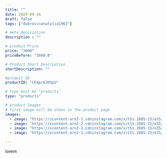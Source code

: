 ```yaml
---
title: ""
date: 2020-09-26
draft: false
tags: ["dubrovinanatalia1963"]

# meta description
description : ""

# product Price
price: "3000"
priceBefore: "3600.0"

# Product Short Description
shortDescription: ""

#product ID
productID: "CFmpc6JH3pU"

# type must be "products"
type: "products"

# product Images
# first image will be shown in the product page
images:
  - image: "https://scontent-arn2-1.cdninstagram.com/v/t51.2885-15/e35/120200193_127649012401975_4548327314002413570_n.jpg?se=7&tp=1&_nc_ht=scontent-arn2-1.cdninstagram.com&_nc_cat=107&_nc_ohc=4hE-Ku06PtwAX8zRBHW&oh=bfbdf0863412e523f0c6034c233fb6c9&oe=6069C4CB&ig_cache_key=MjQwNjc5MzM1NDM0NjgyNTgwNQ%3D%3D.2"
  - image: "https://scontent-arn2-2.cdninstagram.com/v/t51.2885-15/e35/120142560_325028478596892_1989206693825962866_n.jpg?se=7&tp=1&_nc_ht=scontent-arn2-2.cdninstagram.com&_nc_cat=100&_nc_ohc=qW2P1e3FEhYAX99Ukmx&oh=9f64ec2d9c05434a8b22cf39fd43de63&oe=606B0706&ig_cache_key=MjQwNjc5MzM1NDM1NTE4NjM4NA%3D%3D.2"
  - image: "https://scontent-arn2-2.cdninstagram.com/v/t51.2885-15/e35/120201967_2692714300996560_3609516145067963867_n.jpg?se=7&tp=1&_nc_ht=scontent-arn2-2.cdninstagram.com&_nc_cat=100&_nc_ohc=fiJuK3edaCkAX9Lr0jT&oh=2e71b910615435bc0c6c017c53ce7bbe&oe=606C873B&ig_cache_key=MjQwNjc5MzM1NDM2Mzc3NjU2Ng%3D%3D.2"
  - image: "https://scontent-arn2-1.cdninstagram.com/v/t51.2885-15/e35/120132497_1174090359641834_599508888462816001_n.jpg?se=7&tp=1&_nc_ht=scontent-arn2-1.cdninstagram.com&_nc_cat=102&_nc_ohc=c7Lzmi6tV20AX_ygFe6&oh=a8f9ae0250adfabca3f13b8e09c3c266&oe=606BEBCE&ig_cache_key=MjQwNjc5MzM1NDMzMDAxOTEyNw%3D%3D.2"

---
```

lorem
